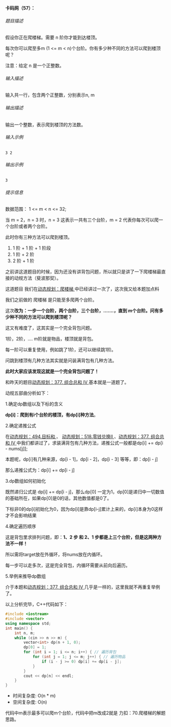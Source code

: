 **卡码网（57）：**

###### 题目描述

假设你正在爬楼梯。需要 n 阶你才能到达楼顶。 

每次你可以爬至多m (1 <= m < n)个台阶。你有多少种不同的方法可以爬到楼顶呢？ 

注意：给定 n 是一个正整数。

###### 输入描述

输入共一行，包含两个正整数，分别表示n, m

###### 输出描述

输出一个整数，表示爬到楼顶的方法数。

###### 输入示例

```
3 2
```

###### 输出示例

```
3
```

###### 提示信息

数据范围：
1 <= m < n <= 32;

当 m = 2，n = 3 时，n = 3 这表示一共有三个台阶，m = 2 代表你每次可以爬一个台阶或者两个台阶。

此时你有三种方法可以爬到楼顶。

1. 1 阶 + 1 阶 + 1 阶段
2. 1 阶 + 2 阶
3. 2 阶 + 1 阶







之前讲这道题目的时候，因为还没有讲背包问题，所以就只是讲了一下爬楼梯最直接的动规方法（斐波那契）。

这道题目 我们在[动态规划：爬楼梯 ](https://programmercarl.com/0070.爬楼梯.html)中已经讲过一次了，这次我又给本题加点料

我们之前做的 爬楼梯 是只能至多爬两个台阶。

这次**改为：一步一个台阶，两个台阶，三个台阶，.......，直到 m个台阶。问有多少种不同的方法可以爬到楼顶呢？**

这又有难度了，这其实是一个完全背包问题。

1阶，2阶，.... m阶就是物品，楼顶就是背包。

每一阶可以重复使用，例如跳了1阶，还可以继续跳1阶。

问跳到楼顶有几种方法其实就是问装满背包有几种方法。

**此时大家应该发现这就是一个完全背包问题了！**

和昨天的题目[动态规划：377. 组合总和 Ⅳ ](https://programmercarl.com/0377.组合总和Ⅳ.html)基本就是一道题了。

动规五部曲分析如下：

1.确定dp数组以及下标的含义

**dp[i]：爬到有i个台阶的楼顶，有dp[i]种方法**。

2.确定递推公式

在[动态规划：494.目标和 ](https://programmercarl.com/0494.目标和.html)、 [动态规划：518.零钱兑换II ](https://programmercarl.com/0518.零钱兑换II.html)、[动态规划：377. 组合总和 Ⅳ ](https://programmercarl.com/0377.组合总和Ⅳ.html)中我们都讲过了，求装满背包有几种方法，递推公式一般都是dp[i] += dp[i - nums[j]];

本题呢，dp[i]有几种来源，dp[i - 1]，dp[i - 2]，dp[i - 3] 等等，即：dp[i - j]

那么递推公式为：dp[i] += dp[i - j]

3.dp数组如何初始化

既然递归公式是 dp[i] += dp[i - j]，那么dp[0] 一定为1，dp[0]是递归中一切数值的基础所在，如果dp[0]是0的话，其他数值都是0了。

下标非0的dp[i]初始化为0，因为dp[i]是靠dp[i-j]累计上来的，dp[i]本身为0这样才不会影响结果

4.确定遍历顺序

这是背包里求排列问题，即：**1、2 步 和 2、1 步都是上三个台阶，但是这两种方法不一样！**

所以需将target放在外循环，将nums放在内循环。

每一步可以走多次，这是完全背包，内循环需要从前向后遍历。

5.举例来推导dp数组

介于本题和[动态规划：377. 组合总和 Ⅳ ](https://programmercarl.com/0377.组合总和Ⅳ.html)几乎是一样的，这里我就不再重复举例了。

以上分析完毕，C++代码如下：

```cpp
#include <iostream>
#include <vector>
using namespace std;
int main() {
    int n, m;
    while (cin >> n >> m) {
        vector<int> dp(n + 1, 0);
        dp[0] = 1;
        for (int i = 1; i <= n; i++) { // 遍历背包
            for (int j = 1; j <= m; j++) { // 遍历物品
                if (i - j >= 0) dp[i] += dp[i - j];
            }
        }
        cout << dp[n] << endl;
    }
}
```

- 时间复杂度: O(n * m)
- 空间复杂度: O(n)

代码中m表示最多可以爬m个台阶，代码中把m改成2就是 力扣：70.爬楼梯的解题思路。